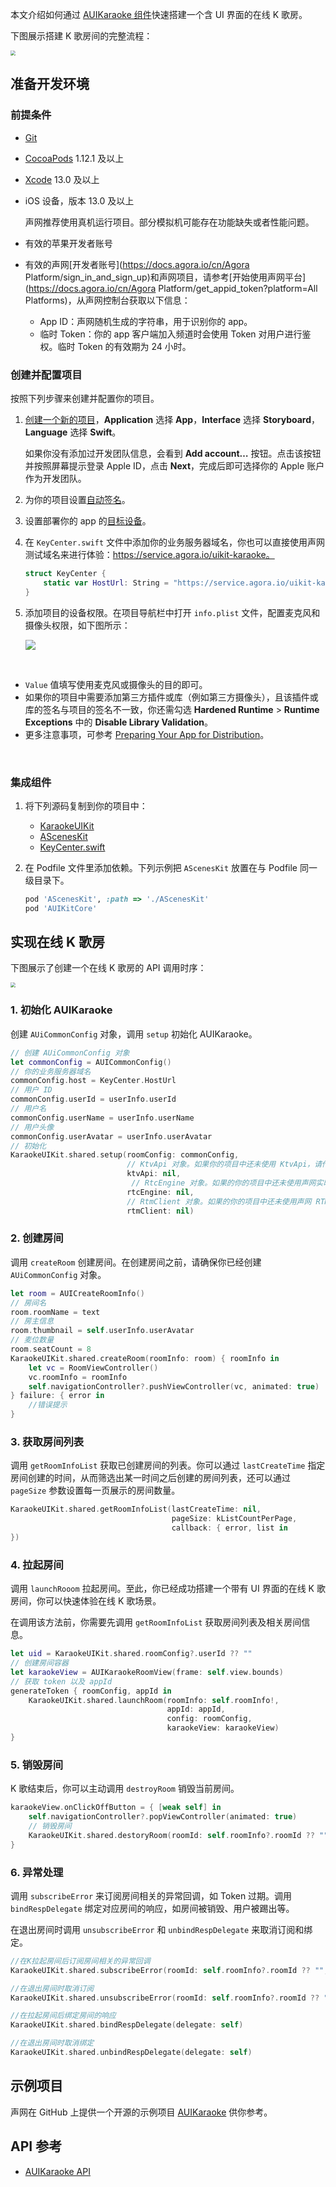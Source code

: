 本文介绍如何通过 [AUIKaraoke 组件](#link-to-description)快速搭建一个含 UI 界面的在线 K 歌房。

下图展示搭建 K 歌房间的完整流程：

<img src="https://web-cdn.agora.io/docs-files/1696839290642" style="zoom:50%;" />

## 准备开发环境

### 前提条件

- [Git](https://git-scm.com/downloads)
- [CocoaPods](https://guides.cocoapods.org/using/getting-started.html#getting-started) 1.12.1 及以上

- [Xcode](https://apps.apple.com/cn/app/xcode/id497799835?mt=12) 13.0 及以上

- iOS 设备，版本 13.0 及以上

  <Admonition type="info" title="信息">

  声网推荐使用真机运行项目。部分模拟机可能存在功能缺失或者性能问题。

  </Admonition>

- 有效的苹果开发者账号

- 有效的声网[开发者账号](https://docs.agora.io/cn/Agora Platform/sign_in_and_sign_up)和声网项目，请参考[开始使用声网平台](https://docs.agora.io/cn/Agora Platform/get_appid_token?platform=All Platforms)，从声网控制台获取以下信息：

  - App ID：声网随机生成的字符串，用于识别你的 app。
  - 临时 Token：你的 app 客户端加入频道时会使用 Token 对用户进行鉴权。临时 Token 的有效期为 24 小时。

### 创建并配置项目

按照下列步骤来创建并配置你的项目。

1. [创建一个新的项目](https://help.apple.com/xcode/mac/current/#/dev07db0e578)，**Application** 选择 **App**，**Interface** 选择 **Storyboard**，**Language** 选择 **Swift**。

   如果你没有添加过开发团队信息，会看到 **Add account…** 按钮。点击该按钮并按照屏幕提示登录 Apple ID，点击 **Next**，完成后即可选择你的 Apple 账户作为开发团队。

2. 为你的项目设置[自动签名](https://help.apple.com/xcode/mac/current/#/dev23aab79b4)。

3. 设置部署你的 app 的[目标设备](https://help.apple.com/xcode/mac/current/#/deve69552ee5)。

4. 在 `KeyCenter.swift` 文件中添加你的业务服务器域名，你也可以直接使用声网测试域名来进行体验：https://service.agora.io/uikit-karaoke。

   ```swift
   struct KeyCenter {
       static var HostUrl: String = "https://service.agora.io/uikit-karaoke"
   }
   ```

5. 添加项目的设备权限。在项目导航栏中打开 `info.plist` 文件，配置麦克风和摄像头权限，如下图所示：

   ![](https://web-cdn.agora.io/docs-files/1696838612771)

​       <Admonition type="info" title="信息">
​       <ul><li><code>Value</code> 值填写使用麦克风或摄像头的目的即可。</li><li>如果你的项目中需要添加第三方插件或库（例如第三方摄像头），且该插件或库的签名与项目的签名不一致，你还需勾选 **Hardened Runtime** > **Runtime Exceptions** 中的 **Disable Library Validation**。</li><li>更多注意事项，可参考 <a href="https://developer.apple.com/documentation/xcode/preparing-your-app-for-distribution">Preparing Your App for Distribution</a>。</li></ul>
​       </Admonition>

### 集成组件

1. 将下列源码复制到你的项目中：

   - [KaraokeUIKit](https://github.com/AgoraIO-Community/AUIKaraoke/blob/main/iOS/Example/AUIKaraoke/KaraokeUIKit.swift)
   - [AScenesKit](https://github.com/AgoraIO-Community/AUIKitKaraoke/tree/main/iOS/AScenesKit)
   - [KeyCenter.swift](https://github.com/AgoraIO-Community/AUIKaraoke/blob/main/iOS/Example/AUIKaraoke/KeyCenter.swift)
   
2. 在 Podfile 文件里添加依赖。下列示例把 `AScenesKit` 放置在与 Podfile 同一级目录下。

   ```ruby
   pod 'AScenesKit', :path => './AScenesKit'
   pod 'AUIKitCore'
   ```

## 实现在线 K 歌房

下图展示了创建一个在线 K 歌房的 API 调用时序：

<img src="https://web-cdn.agora.io/docs-files/1696845821143" style="zoom:50%;" />

### 1. 初始化 AUIKaraoke

创建 `AUiCommonConfig` 对象，调用 `setup` 初始化 AUIKaraoke。

```swift
// 创建 AUiCommonConfig 对象
let commonConfig = AUICommonConfig()
// 你的业务服务器域名
commonConfig.host = KeyCenter.HostUrl
// 用户 ID
commonConfig.userId = userInfo.userId
// 用户名
commonConfig.userName = userInfo.userName
// 用户头像
commonConfig.userAvatar = userInfo.userAvatar
// 初始化
KaraokeUIKit.shared.setup(roomConfig: commonConfig,
                          // KtvApi 对象。如果你的项目中还未使用 KtvApi，请传入 nil， AUIKaraoke 内部会自行创建
                          ktvApi: nil,
                           // RtcEngine 对象。如果的你的项目中还未使用声网实时互动 SDK，请传入 nil，AUIKaraoke 内部会自行创建
                          rtcEngine: nil,
                          // RtmClient 对象。如果的你的项目中还未使用声网 RTM SDK，请传入 nil，AUIKaraoke 内部会自行创建
                          rtmClient: nil)
```

### 2. 创建房间

调用 `createRoom` 创建房间。在创建房间之前，请确保你已经创建 `AUiCommonConfig` 对象。

```swift
let room = AUICreateRoomInfo()
// 房间名
room.roomName = text
// 房主信息
room.thumbnail = self.userInfo.userAvatar
// 麦位数量
room.seatCount = 8
KaraokeUIKit.shared.createRoom(roomInfo: room) { roomInfo in
    let vc = RoomViewController()
    vc.roomInfo = roomInfo
    self.navigationController?.pushViewController(vc, animated: true)
} failure: { error in
    //错误提示
}
```

### 3. 获取房间列表

调用 `getRoomInfoList` 获取已创建房间的列表。你可以通过 `lastCreateTime` 指定房间创建的时间，从而筛选出某一时间之后创建的房间列表，还可以通过 `pageSize` 参数设置每一页展示的房间数量。

```swift
KaraokeUIKit.shared.getRoomInfoList(lastCreateTime: nil,
                                    pageSize: kListCountPerPage,
                                    callback: { error, list in
})
```

### 4. 拉起房间

调用 `launchRooom` 拉起房间。至此，你已经成功搭建一个带有 UI 界面的在线 K 歌房间，你可以快速体验在线 K 歌场景。

<Abmonition tpye="caution" title="注意">

在调用该方法前，你需要先调用 <code>getRoomInfoList</code> 获取房间列表及相关房间信息。

</Abmonition>

```swift
let uid = KaraokeUIKit.shared.roomConfig?.userId ?? ""
// 创建房间容器
let karaokeView = AUIKaraokeRoomView(frame: self.view.bounds)
// 获取 token 以及 appId
generateToken { roomConfig, appId in
    KaraokeUIKit.shared.launchRoom(roomInfo: self.roomInfo!,
                                   appId: appId,
                                   config: roomConfig,
                                   karaokeView: karaokeView)
}
```

### 5. 销毁房间

K 歌结束后，你可以主动调用 `destroyRoom` 销毁当前房间。

```swift
karaokeView.onClickOffButton = { [weak self] in
    self.navigationController?.popViewController(animated: true)
    // 销毁房间
    KaraokeUIKit.shared.destoryRoom(roomId: self.roomInfo?.roomId ?? "")
}
```

### 6. 异常处理

调用 `subscribeError` 来订阅房间相关的异常回调，如 Token 过期。调用 `bindRespDelegate` 绑定对应房间的响应，如房间被销毁、用户被踢出等。

在退出房间时调用 `unsubscribeError` 和 `unbindRespDelegate` 来取消订阅和绑定。

```swift
//在K拉起房间后订阅房间相关的异常回调
KaraokeUIKit.shared.subscribeError(roomId: self.roomInfo?.roomId ?? "", delegate: self)

//在退出房间时取消订阅
KaraokeUIKit.shared.unsubscribeError(roomId: self.roomInfo?.roomId ?? "", delegate: self)

//在拉起房间后绑定房间的响应
KaraokeUIKit.shared.bindRespDelegate(delegate: self)

//在退出房间时取消绑定
KaraokeUIKit.shared.unbindRespDelegate(delegate: self)
```

## 示例项目

声网在 GitHub 上提供一个开源的示例项目 [AUIKaraoke](https://github.com/AgoraIO-Community/AUIKaraoke/tree/main/iOS) 供你参考。

## API 参考

- [AUIKaraoke API]()